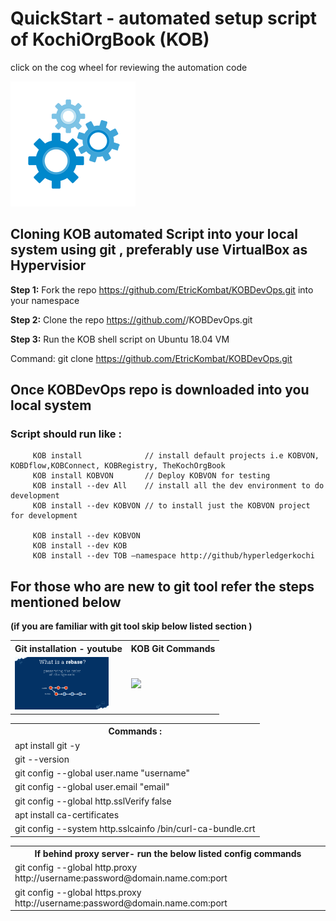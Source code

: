 
# QuickStart - automated setup script of KochiOrgBook (KOB)

click on the cog wheel for reviewing the automation code
<tr><th><a href="https://github.com/EtricKombat/KOBDevOps/blob/master/KOB"><img src="https://github.com/EtricKombat/KOBDevOps/blob/master/docs/assets/processing-automation.gif" width="200"/></a></th></tr>



## Cloning KOB automated Script into your local system using git , preferably use VirtualBox as Hypervisior

**Step 1:** Fork the repo https://github.com/EtricKombat/KOBDevOps.git into your namespace

**Step 2:** Clone the repo https://github.com/<yournamespace>/KOBDevOps.git 

**Step 3:** Run the KOB shell script on Ubuntu 18.04 VM 

Command:
git clone https://github.com/EtricKombat/KOBDevOps.git

## Once KOBDevOps repo is downloaded into you local system 
### Script should run like :

         KOB install              // install default projects i.e KOBVON, KOBDflow,KOBConnect, KOBRegistry, TheKochOrgBook
         KOB install KOBVON       // Deploy KOBVON for testing
         KOB install --dev All    // install all the dev environment to do development
         KOB install --dev KOBVON // to install just the KOBVON project for development
 
         KOB install --dev KOBVON 
         KOB install --dev KOB      
         KOB install --dev TOB –namespace http://github/hyperledgerkochi


## For those who are new to git tool refer the steps mentioned below 
**(if you are familiar with git tool skip below listed section )**

<table>
<tr><th>Git installation - youtube</th><th>KOB Git Commands</th></tr>
<tr><td><a href="https://www.youtube.com/watch?v=ZMgLZUYd8Cw"><img src="https://github.com/EtricKombat/KOBDevOps/blob/master/docs/assets/git.gif" width="150"/></a></td><td><a href="https://asciinema.org/a/c7kyhrbH0UTdLp5kIQt4019F7"><img src="https://asciinema.org/a/c7kyhrbH0UTdLp5kIQt4019F7.png" width="150"/></a></td></tr>
</table>


<table>
 <tr><th>Commands : </th></tr>
 <tr><td>apt install git -y</td></tr>
 <tr><td>git --version</td></tr>
 <tr><td>git config --global user.name "username"</td></tr>
 <tr><td>git config --global user.email "email"</td></tr>
 <tr><td>git config --global http.sslVerify false</td></tr>
 <tr><td>apt install ca-certificates</td></tr>
 <tr><td>git config --system http.sslcainfo /bin/curl-ca-bundle.crt</td></tr>
</table>
<table>
 <tr><th>If behind proxy server- run the below listed config commands </th></tr>
 <tr><td>git config --global http.proxy http://username:password@domain.name.com:port</td></tr>
 <tr><td>git config --global https.proxy http://username:password@domain.name.com:port</td></tr>
  </table>






